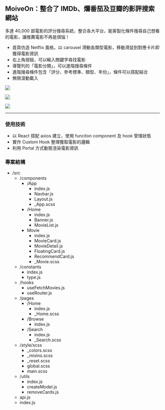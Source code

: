 ## MoiveOn：整合了 IMDb、爛番茄及豆瓣的影評搜索網站

多達 40,000 部電影的評分搜尋系統，整合各大平台，能客製化條件搜尋自己想看的電影，讓推薦電影不再是煩惱！

- 首頁仿造 Netflix 風格，以 carousel 滑動各類型電影，移動滑鼠到對應卡片即獲得電影資訊
- 右上角按鈕，可以輸入關鍵字尋找電影
- 導覽列的「電影分類」，可以進階搜尋條件
- 進階搜尋條件包含「評分、參考標準、類型、年份」，條件可以搭配結合
- 無限滾動載入

[![](https://i.imgur.com/76PXZ7C.jpg)](https://zoeaeen13.github.io/movie-on/#/)

[![](https://i.imgur.com/D0T2yrh.jpg)](https://zoeaeen13.github.io/movie-on/#/)

[![](https://i.imgur.com/Y4CU41m.jpg)](https://zoeaeen13.github.io/movie-on/#/browse)


---

### 使用技術
- 以 React 搭配 axios 建立，使用 funciton component 及 hook 管理狀態
- 實作 Custom Hook 整理獲取電影的邏輯
- 利用 Portal 方式動態渲染電影資訊


### 專案結構
- /src
    - /components
      - /App
        - index.js
        - Navbar.js
        - Layout.js
        - _App.scss
      - /Home
        - index.js
        - Banner.js
        - MovieList.js
      - Movie
        - index.js
        - MovieCard.js
        - MovieDetail.js
        - FloatingCard.js
        - RecommendCard.js
        - _Movie.scss
    - /constants
        - index.js
        - type.js
    - /hooks
        - useFetchMovies.js
        - useRouter.js
    - /pages
        - /Home
          - index.js
          - _Home.scss
        - /Browse
          - index.js
        - /Search
          - index.js
          - _Search.scss
    - /style/scss
        - _colors.scss
        - _mixins.scss
        - _reset.scss
        - global.scss
        - main.scss
    - /utils
      - index.js
      - createModel.js
      - removeCards.js
    - api.js
    - index.js
